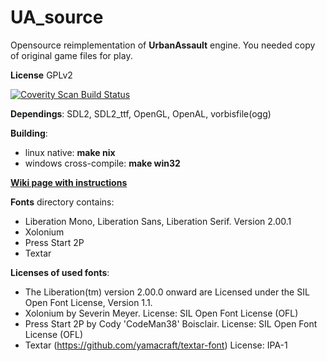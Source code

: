 # UA_source
Opensource reimplementation of **UrbanAssault** engine. You needed copy of original game files for play.

**License** GPLv2

<a href="https://scan.coverity.com/projects/marisa-chan-ua_source">
  <img alt="Coverity Scan Build Status"
       src="https://scan.coverity.com/projects/8507/badge.svg"/>
</a>


**Dependings**: SDL2, SDL2_ttf, OpenGL, OpenAL, vorbisfile(ogg)


**Building**:
- linux native: **make nix**
- windows cross-compile: **make win32**

[**Wiki page with instructions**](https://github.com/Marisa-Chan/UA_source/wiki)


**Fonts** directory contains:
- Liberation Mono, Liberation Sans, Liberation Serif.  Version 2.00.1
- Xolonium
- Press Start 2P
- Textar


**Licenses of used fonts**:
- The Liberation(tm) version 2.00.0 onward are Licensed under the SIL Open Font License, Version 1.1.
- Xolonium by Severin Meyer. License: SIL Open Font License (OFL)
- Press Start 2P by Cody 'CodeMan38' Boisclair. License: SIL Open Font License (OFL)
- Textar (https://github.com/yamacraft/textar-font) License: IPA-1


